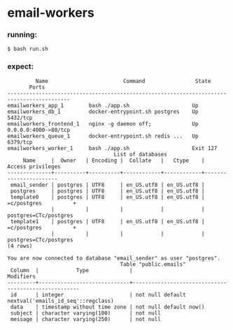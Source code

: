 # email-workers

### running:
```$ bash run.sh ```

### expect:

```
         Name                        Command                State            Ports
------------------------------------------------------------------------------------------
emailworkers_app_1        bash ./app.sh                    Up
emailworkers_db_1         docker-entrypoint.sh postgres    Up         5432/tcp
emailworkers_frontend_1   nginx -g daemon off;             Up         0.0.0.0:4000->80/tcp
emailworkers_queue_1      docker-entrypoint.sh redis ...   Up         6379/tcp
emailworkers_worker_1     bash ./app.sh                    Exit 127
                                  List of databases
     Name     |  Owner   | Encoding |  Collate   |   Ctype    |   Access privileges
--------------+----------+----------+------------+------------+-----------------------
 email_sender | postgres | UTF8     | en_US.utf8 | en_US.utf8 |
 postgres     | postgres | UTF8     | en_US.utf8 | en_US.utf8 |
 template0    | postgres | UTF8     | en_US.utf8 | en_US.utf8 | =c/postgres          +
              |          |          |            |            | postgres=CTc/postgres
 template1    | postgres | UTF8     | en_US.utf8 | en_US.utf8 | =c/postgres          +
              |          |          |            |            | postgres=CTc/postgres
(4 rows)

You are now connected to database "email_sender" as user "postgres".
                                    Table "public.emails"
 Column  |            Type             |                      Modifiers
---------+-----------------------------+-----------------------------------------------------
 id      | integer                     | not null default nextval('emails_id_seq'::regclass)
 data    | timestamp without time zone | not null default now()
 subject | character varying(100)      | not null
 message | character varying(250)      | not null
 ```
